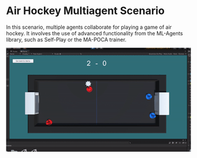 # Air Hockey Multiagent Scenario

In this scenario, multiple agents collaborate for playing a game of air hockey. It involves the use of advanced functionality from the ML-Agents library, such as Self-Play or the MA-POCA trainer.

![Demo](../Images/AirHockey.gif)